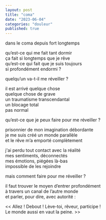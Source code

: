 ```yaml
---
layout: post
title: "coma"
date: "2023-06-04"
categories: "douleur"
published: true
---
```


dans le coma depuis fort longtemps  

qu’est-ce qui me fait tant dormir   
ça fait si longtemps que je rêve   
qu’est-ce qui fait que je suis toujours   
si profondément endormi ?   

quelqu’un va-t-il me réveiller ?  

il est arrivé quelque chose   
quelque chose de grave   
un traumatisme transcendantal   
un blocage total   
pas normal   

qu’est-ce que je peux faire pour me réveiller ?   

prisonnier de mon imagination débordante   
je me suis créé un monde parallèle   
et le rêve m’a emporté complètement   

j'ai perdu tout contact avec la réalité    
mes sentiments, déconnectés   
mes émotions, piégées là-bas   
impossible de les rejoindre   

mais comment faire pour me réveiller ?   

il faut trouver le moyen d’entrer profondément   
à travers un canal de l’autre monde   
et parler, pour dire, avec autorité :   

<< Allez ! Debout ! Lève-toi, rêveur, participe !   
Le monde aussi en vaut la peine. >>   
